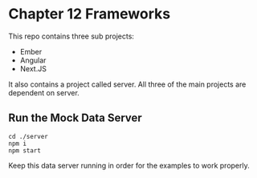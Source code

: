 # Chapter 12 Frameworks

This repo contains three sub projects:

* Ember
* Angular
* Next.JS

It also contains a project called server. All three of the main projects are dependent on server.

## Run the Mock Data Server
```
cd ./server
npm i
npm start
```

Keep this data server running in order for the examples to work properly.
